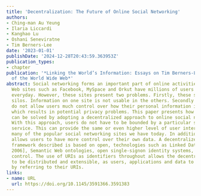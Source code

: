 ```yaml
---
title: 'Decentralization: The Future of Online Social Networking'
authors:
- Ching-man Au Yeung
- Ilaria Liccardi
- Kanghao Lu
- Oshani Seneviratne
- Tim Berners-Lee
date: '2023-01-01'
publishDate: '2024-12-28T20:43:59.363953Z'
publication_types:
- chapter
publication: '*Linking the World’s Information: Essays on Tim Berners-Lee’s Invention
  of the World Wide Web*'
abstract: Social networking forms an important part of online activities of Web users.
  Web sites such as Facebook, MySpace and Orkut have millions of users using them
  everyday. However, these sites present two problems. Firstly, these sites form information
  silos. Information on one site is not usable in the others. Secondly such sites
  do not allow users much control over how their personal information is disseminated,
  which results in potential privacy problems. This paper presents how these problems
  can be solved by adopting a decentralized approach to online social networking.
  With this approach, users do not have to be bounded by a particular social networking
  service. This can provide the same or even higher level of user interaction as with
  many of the popular social networking sites we have today. In addition, it also
  allows users to have more control over their own data. A decentralized social networking
  framework described is based on open, technologies such as Linked Data [Berners-Lee
  2006], Semantic Web ontologies, open single-signon identity systems, and access
  control. The use of URIs as identifiers throughout allows the decentralized framework
  to be distributed and extensible, as users, applications and data to be linked to
  by referring to their URIs.
links:
- name: URL
  url: https://doi.org/10.1145/3591366.3591383
---
```

